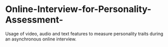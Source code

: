 # Online-Interview-for-Personality-Assessment-
Usage of video, audio and text features to measure personality traits during an asynchronous online interview.
